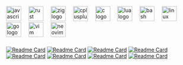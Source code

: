###

<div align="left">
  <img src="https://cdn.jsdelivr.net/gh/devicons/devicon/icons/javascript/javascript-original.svg" height="40" alt="javascript logo"  />
  <img width="12" />
  <img src="https://skillicons.dev/icons?i=rust" height="40" alt="rust logo"  />
  <img width="12" />
  <img src="https://cdn.simpleicons.org/zig/F7A41D" height="40" alt="zig logo"  />
  <img width="12" />
  <img src="https://cdn.simpleicons.org/c++/00599C" height="40" alt="cplusplus logo"  />
  <img width="12" />
  <img src="https://cdn.simpleicons.org/c/A8B9CC" height="40" alt="c logo"  />
  <img width="12" />
  <img src="https://cdn.simpleicons.org/lua/2C2D72" height="40" alt="lua logo"  />
  <img width="12" />
  <img src="https://cdn.simpleicons.org/gnubash/4EAA25" height="40" alt="bash logo"  />
  <img width="12" />
  <img src="https://cdn.simpleicons.org/linux/FCC624" height="40" alt="linux logo"  />
  <img width="12" />
  <img src="https://cdn.jsdelivr.net/gh/devicons/devicon/icons/go/go-original.svg" height="40" alt="go logo"  />
  <img width="12" />
  <img src="https://cdn.simpleicons.org/vim/019733" height="40" alt="vim logo"  />
  <img width="12" />
  <img src="https://cdn.simpleicons.org/neovim/57A143" height="40" alt="neovim logo"  />
</div>

###

[![Readme Card](https://github-readme-stats.vercel.app/api/pin/?username=codesole&show_owner=true&theme=github_dark&repo=rustorrent)](https://github.com/codesole/rustorrent)
[![Readme Card](https://github-readme-stats.vercel.app/api/pin/?username=codesole&show_owner=true&theme=github_dark&repo=ini-parser-cpp)](https://github.com/codesole/ini-parser-cpp)
[![Readme Card](https://github-readme-stats.vercel.app/api/pin/?username=codesole&show_owner=true&theme=github_dark&repo=car_client)](https://github.com/codesole/car_client)
[![Readme Card](https://github-readme-stats.vercel.app/api/pin/?username=codesole&show_owner=true&theme=github_dark&repo=rust-simple-pathfindings)](https://github.com/codesole/rust-simple-pathfindings)
[![Readme Card](https://github-readme-stats.vercel.app/api/pin/?username=codesole&show_owner=true&theme=github_dark&repo=opengl_learn)](https://github.com/codesole/opengl_learn)
[![Readme Card](https://github-readme-stats.vercel.app/api/pin/?username=codesole&show_owner=true&theme=github_dark&repo=rust-networking)](https://github.com/codesole/rust-networking)
[![Readme Card](https://github-readme-stats.vercel.app/api/pin/?username=codesole&show_owner=true&theme=github_dark&repo=visu_rust)](https://github.com/codesole/visu_rust)
[![Readme Card](https://github-readme-stats.vercel.app/api/pin/?username=codesole&show_owner=true&theme=github_dark&repo=crypt)](https://github.com/codesole/crypt)
